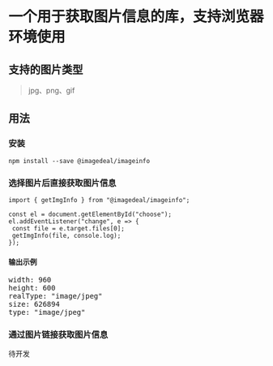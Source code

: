 # 一个用于获取图片信息的库，支持浏览器环境使用

## 支持的图片类型
>
>jpg、png、gif

## 用法

### 安装

```
npm install --save @imagedeal/imageinfo
```

### 选择图片后直接获取图片信息

```
import { getImgInfo } from "@imagedeal/imageinfo";

const el = document.getElementById("choose");
el.addEventListener("change", e => {
 const file = e.target.files[0];
 getImgInfo(file, console.log);
});

```

#### 输出示例

<pre>
width: 960
height: 600
realType: "image/jpeg"
size: 626894
type: "image/jpeg"
</pre>

### 通过图片链接获取图片信息

待开发
